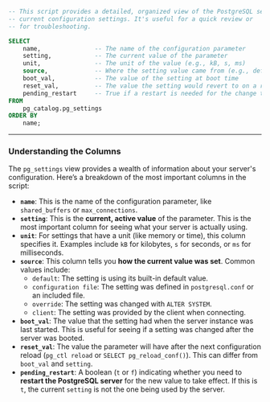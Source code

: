 ```sql
-- This script provides a detailed, organized view of the PostgreSQL server's
-- current configuration settings. It's useful for a quick review or
-- for troubleshooting.

SELECT
    name,               -- The name of the configuration parameter
    setting,            -- The current value of the parameter
    unit,               -- The unit of the value (e.g., kB, s, ms)
    source,             -- Where the setting value came from (e.g., default, configuration file, etc.)
    boot_val,           -- The value of the setting at boot time
    reset_val,          -- The value the setting would revert to on a reload
    pending_restart     -- True if a restart is needed for the change to take effect
FROM
    pg_catalog.pg_settings
ORDER BY
    name;
```

-----

### Understanding the Columns

The `pg_settings` view provides a wealth of information about your server's configuration. Here’s a breakdown of the most important columns in the script:

  * **`name`**: This is the name of the configuration parameter, like `shared_buffers` or `max_connections`.
  * **`setting`**: This is the **current, active value** of the parameter. This is the most important column for seeing what your server is actually using.
  * **`unit`**: For settings that have a unit (like memory or time), this column specifies it. Examples include `kB` for kilobytes, `s` for seconds, or `ms` for milliseconds.
  * **`source`**: This column tells you **how the current value was set**. Common values include:
      * `default`: The setting is using its built-in default value.
      * `configuration file`: The setting was defined in `postgresql.conf` or an included file.
      * `override`: The setting was changed with `ALTER SYSTEM`.
      * `client`: The setting was provided by the client when connecting.
  * **`boot_val`**: The value that the setting had when the server instance was last started. This is useful for seeing if a setting was changed after the server was booted.
  * **`reset_val`**: The value the parameter will have after the next configuration reload (`pg_ctl reload` or `SELECT pg_reload_conf()`). This can differ from `boot_val` and `setting`.
  * **`pending_restart`**: A boolean (`t` or `f`) indicating whether you need to **restart the PostgreSQL server** for the new value to take effect. If this is `t`, the current `setting` is not the one being used by the server.
